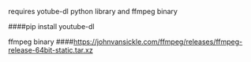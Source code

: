 
requires yotube-dl python library and ffmpeg binary

####pip install youtube-dl

ffmpeg binary
####https://johnvansickle.com/ffmpeg/releases/ffmpeg-release-64bit-static.tar.xz


